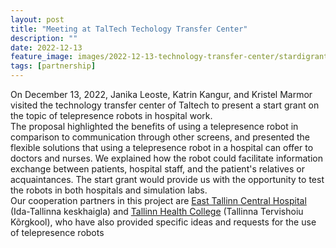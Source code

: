 ```yaml
---
layout: post
title: "Meeting at TalTech Techology Transfer Center"
description: ""
date: 2022-12-13
feature_image: images/2022-12-13-technology-transfer-center/stardigrant.jpg
tags: [partnership]
---
```


On December 13, 2022, Janika Leoste, Katrin Kangur, and Kristel Marmor visited the technology transfer center of Taltech to present a start grant on the topic of telepresence robots in hospital work.\
The proposal highlighted the benefits of using a telepresence robot in comparison to communication through other screens, and presented the flexible solutions that using a telepresence robot in a hospital can offer to doctors and nurses. We explained how the robot could facilitate information exchange between patients, hospital staff, and the patient's relatives or acquaintances. The start grant would provide us with the opportunity to test the robots in both hospitals and simulation labs.\
Our cooperation partners in this project are [East Tallinn Central Hospital](https://www.itk.ee/) (Ida-Tallinna keskhaigla) and [Tallinn Health College](https://ttk.ee/et) (Tallinna Tervishoiu Kõrgkool), who have also provided specific ideas and requests for the use of telepresence robots